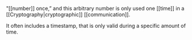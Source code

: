"[[number]] once,” and this arbitrary number is only used one [[time]] in a [[Cryptography|cryptographic]] [[communication]].

It often includes a timestamp, that is only valid during a specific amount of time.
